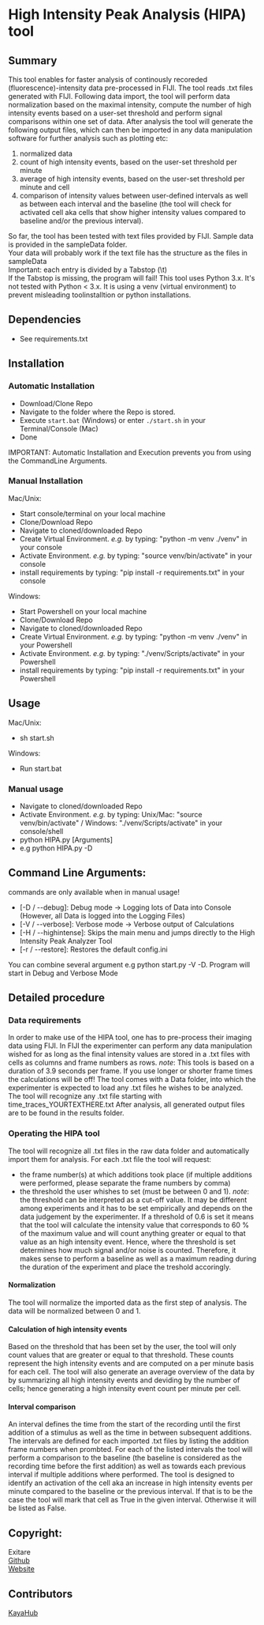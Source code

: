 # High Intensity Peak Analysis (HIPA) tool


## Summary

This tool enables for faster analysis of continously recoreded (fluorescence)-intensity data pre-processed in FIJI. 
The tool reads .txt files generated with FIJI. Following data import, the tool will perform data normalization based on the maximal intensity, compute the number of high intensity events based on a user-set threshold and perform signal comparisons within one set of data. After analysis the tool will generate the following output files, which can then be imported in any data manipulation software for further analysis such as plotting etc:
1. normalized data
2. count of high intensity events, based on the user-set threshold per minute 
3. average of high intensity events, based on the user-set threshold per minute and cell
4. comparison of intensity values between user-defined intervals as well as between each interval and the baseline (the tool will check for activated cell aka cells that show higher intensity values compared to baseline and/or the previous interval). 

So far, the tool has been tested with text files provided by FIJI. Sample data is provided in the sampleData folder.  
Your data will probably work if the text file has the structure as the files in sampleData  
Important: each entry is divided by a Tabstop (\t)  
If the Tabstop is missing, the program will fail!
This tool uses Python 3.x. It's not tested with Python < 3.x. It is using a venv (virtual environment) to prevent misleading toolinstalltion or python installations.


## Dependencies

- See requirements.txt

## Installation

### Automatic Installation


- Download/Clone Repo
- Navigate to the folder where the Repo is stored.
- Execute ```start.bat``` (Windows) or enter  ```./start.sh``` in your Terminal/Console (Mac)
- Done

IMPORTANT: Automatic Installation and Execution prevents you from using the CommandLine Arguments.


### Manual Installation

Mac/Unix:

- Start console/terminal on your local machine 
- Clone/Download Repo 
- Navigate to cloned/downloaded Repo
- Create Virtual Environment. *e.g.* by typing: "python -m venv ./venv" in your console
- Activate Environment. *e.g.* by typing: "source venv/bin/activate" in your console
- install requirements by typing: "pip install -r requirements.txt" in your console


Windows:
- Start Powershell on your local machine 
- Clone/Download Repo 
- Navigate to cloned/downloaded Repo
- Create Virtual Environment. *e.g.* by typing: "python -m venv ./venv" in your Powershell
- Activate Environment. *e.g.* by typing: "./venv/Scripts/activate" in your Powershell
- install requirements by typing: "pip install -r requirements.txt" in your Powershell

## Usage
Mac/Unix:

- sh start.sh

Windows:

- Run start.bat

### Manual usage

- Navigate to cloned/downloaded Repo
- Activate Environment. *e.g.* by typing: Unix/Mac: "source venv/bin/activate" / Windows: "./venv/Scripts/activate" in your console/shell
- python HIPA.py [Arguments] 
- e.g python HIPA.py -D

## Command Line Arguments:

commands are only available when in manual usage!
- [-D / --debug]: Debug mode -> Logging lots of Data into Console (However, all Data is logged into the Logging Files)
- [-V / --verbose]: Verbose mode -> Verbose output of Calculations  
- [-H / --highintense]: Skips the main menu and jumps directly to the High Intensity Peak Analyzer Tool
- [-r / --restore]: Restores the default config.ini

You can combine several argument e.g 
python start.py -V -D. Program will start in Debug and Verbose Mode

## Detailed procedure

### Data requirements
In order to make use of the HIPA tool, one has to pre-process their imaging data using FIJI. In FIJI the experimenter can perform any data manipulation wished for as long as the final intensity values are stored in a .txt files with cells as columns and frame numbers as rows. *note*: This tools is based on a duration of 3.9 seconds per frame. If you use longer or shorter frame times the calculations will be off!
The tool comes with a Data folder, into which the experimenter is expected to load any .txt files he wishes to be analyzed. The tool will recognize any .txt file starting with time_traces_YOURTEXTHERE.txt
After analysis, all generated output files are to be found in the results folder.

### Operating the HIPA tool
The tool will recognize all .txt files in the raw data folder and automatically import them for analysis. For each .txt file the tool will request:
- the frame number(s) at which additions took place (if multiple additions were performed, please separate the frame numbers by comma)
- the threshold the user whishes to set (must be between 0 and 1). *note*: the threshold can be interpreted as a cut-off value. It may be different among experiments and it has to be set empirically and depends on the data judgement by the experimenter. If a threshold of 0.6 is set it means that the tool will calculate the intensity value that corresponds to 60 % of the maximum value and will count anything greater or equal to that value as an high intensity event. Hence, where the threshold is set determines how much signal and/or noise is counted. Therefore, it makes sense to perform a baseline as well as a maximum reading during the duration of the experiment and place the treshold accoringly.

#### Normalization
The tool will normalize the imported data as the first step of analysis. The data will be normalized between 0 and 1.

#### Calculation of high intensity events
Based on the threshold that has been set by the user, the tool will only count values that are greater or equal to that threshold. These counts represent the high intensity events and are computed on a per minute basis for each cell. The tool will also generate an average overview of the data by by summarizing all high intensity events and deviding by the number of cells; hence generating a high intensity event count per minute per cell.

#### Interval comparison
An interval defines the time from the start of the recording until the first addition of a stimulus as well as the time in between subsequent additions. The intervals are defined for each imported .txt files by listing the addition frame numbers when prombted. For each of the listed intervals the tool will perform a comparison to the baseline (the baseline is considered as the recording time before the first addition) as well as towards each previous interval if multiple additions where performed. The tool is designed to identify an activation of the cell aka an increase in high intensity events per minute compared to the baseline or the previous interval. If that is to be the case the tool will mark that cell as True in the given interval. Otherwise it will be listed as False.

## Copyright:
  Exitare  
  [Github](https://github.com/Exitare)  
  [Website](https://exitare.de)

  

## Contributors
  [KayaHub](https://github.com/KayaHub)  

